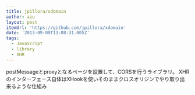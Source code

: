 ```yaml
---
title: jpillora/xdomain
author: azu
layout: post
itemUrl: 'https://github.com/jpillora/xdomain'
date: '2013-09-09T13:08:31.005Z'
tags:
  - JavaScript
  - library
  - XHR
---
```

postMessageとproxyとなるページを設置して、CORSを行うライブラリ。
XHRのインターフェース自体はXHookを使いそのままクロスオリジンでやり取り出来るような仕組み
